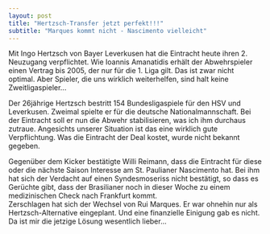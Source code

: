 ```yaml
---
layout: post
title: "Hertzsch-Transfer jetzt perfekt!!!"
subtitle: "Marques kommt nicht - Nascimento vielleicht"
---
```


Mit Ingo Hertzsch von Bayer Leverkusen hat die Eintracht heute ihren 2. Neuzugang verpflichtet. Wie Ioannis Amanatidis erhält der Abwehrspieler einen Vertrag bis 2005, der nur für die 1. Liga gilt. Das ist zwar nicht optimal. Aber Spieler, die uns wirklich weiterhelfen, sind halt keine Zweitligaspieler...

Der 26jährige Hertzsch bestritt 154 Bundesligaspiele für den HSV und Leverkusen. Zweimal spielte er für die deutsche Nationalmannschaft. Bei der Eintracht soll er nun die Abwehr stabilisieren, was ich ihm durchaus zutraue. Angesichts unserer Situation ist das eine wirklich gute Verpflichtung. Was die Eintracht der Deal kostet, wurde nicht bekannt gegeben.

Gegenüber dem Kicker bestätigte Willi Reimann, dass die Eintracht für diese oder die nächste Saison Interesse am St. Paulianer Nascimento hat. Bei ihm hat sich der Verdacht auf einen Syndesmoseriss nicht bestätigt, so dass es Gerüchte gibt, dass der Brasilianer noch in dieser Woche zu einem medizinischen Check nach Frankfurt kommt.  
Zerschlagen hat sich der Wechsel von Rui Marques. Er war ohnehin nur als Hertzsch\-Alternative eingeplant. Und eine finanzielle Einigung gab es nicht. Da ist mir die jetzige Lösung wesentlich lieber...
